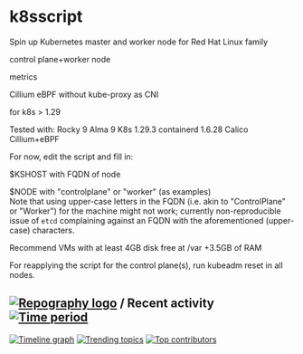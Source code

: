 # k8sscript

Spin up Kubernetes master and worker node for Red Hat Linux family

control plane+worker node

metrics

Cillium eBPF without kube-proxy as CNI

for k8s > 1.29

Tested with: 
Rocky 9
Alma 9
K8s 1.29.3
containerd 1.6.28
Calico
Cillium+eBPF

For now, edit the script and fill in:

$KSHOST with FQDN of node

$NODE with "controlplane" or "worker" (as examples) \
Note that using upper-case letters in the FQDN (i.e. akin to "ControlPlane" or "Worker") for the machine might not work; currently non-reproducible issue of `etcd` complaining against an FQDN with the aforementioned (upper-case) characters.

Recommend VMs with at least 4GB disk free at /var +3.5GB of RAM

For reapplying the script for the control plane(s), run kubeadm reset in all nodes.


## [![Repography logo](https://images.repography.com/logo.svg)](https://repography.com) / Recent activity [![Time period](https://images.repography.com/36666788/ruyrybeyro/k8sscript/recent-activity/EZJtwo3jB2EwKKnUEewLvL1dne-nTujKxziXYL-O0bU/tF14POcQca7kt6qHavYyeh4eHLBVJEoR_dLRGWThBcY_badge.svg)](https://repography.com)
[![Timeline graph](https://images.repography.com/36666788/ruyrybeyro/k8sscript/recent-activity/EZJtwo3jB2EwKKnUEewLvL1dne-nTujKxziXYL-O0bU/tF14POcQca7kt6qHavYyeh4eHLBVJEoR_dLRGWThBcY_timeline.svg)](https://github.com/ruyrybeyro/k8sscript/commits)
[![Trending topics](https://images.repography.com/36666788/ruyrybeyro/k8sscript/recent-activity/EZJtwo3jB2EwKKnUEewLvL1dne-nTujKxziXYL-O0bU/tF14POcQca7kt6qHavYyeh4eHLBVJEoR_dLRGWThBcY_words.svg)](https://github.com/ruyrybeyro/k8sscript/commits)
[![Top contributors](https://images.repography.com/36666788/ruyrybeyro/k8sscript/recent-activity/EZJtwo3jB2EwKKnUEewLvL1dne-nTujKxziXYL-O0bU/tF14POcQca7kt6qHavYyeh4eHLBVJEoR_dLRGWThBcY_users.svg)](https://github.com/ruyrybeyro/k8sscript/graphs/contributors)


